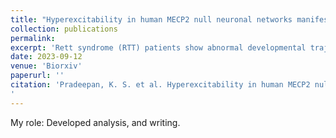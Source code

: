 ```yaml
---
title: "Hyperexcitability in human MECP2 null neuronal networks manifests as calcium-dependent reverberating super bursts"
collection: publications
permalink: 
excerpt: 'Rett syndrome (RTT) patients show abnormal developmental trajectories including loss of language and repetitive hand movements but also have signs of cortical hyperexcitability such as seizures. RTT is predominantly caused by mutations in MECP2 and can be modelled in vitro using human stem cell-derived neurons. MECP2 null excitatory neurons are smaller in soma size and have reduced synaptic connectivity but are also hyperexcitable, due to higher input resistance, which increases the chance to evoke action potentials with a given depolarized current. Few studies examine how single neuron activity integrates into neuronal networks during human development. Paradoxically, networks of MECP2 null neurons show a decrease in the frequency of bursting patterns consistent with synaptic hypoconnectivity, but no hyperexcitable network events have been reported. Here, we show that MECP2 null neurons have an increase in the frequency of a network event described as reverberating super bursts (RSBs) relative to isogenic controls. RSBs can be mistakenly called as a single long duration burst by standard burst detection algorithms. However, close examination revealed an initial large amplitude network burst followed by high frequency repetitive low amplitude mini-bursts. Using a custom burst detection algorithm, we unfolded the multi-burst structure of RSBs revealing that MECP2 null networks increased the total number of bursts relative to isogenic controls. Application of the Ca2+ chelator EGTA-AM selectively eliminated RSBs and rescued the network burst phenotype relative to the isogenic controls. Our results indicate that during early development, MECP2 null neurons are hyperexcitable and produce hyperexcitable networks. This may predispose them to the emergence of hyper-synchronic states that potentially translate into seizures. Network hyperexcitability is dependent on asynchronous neurotransmitter release driven by pre-synaptic Ca2+ and can be rescued by EGTA-AM to restore typical network dynamics.'
date: 2023-09-12
venue: 'Biorxiv'
paperurl: ''
citation: 'Pradeepan, K. S. et al. Hyperexcitability in human MECP2 null neuronal networks manifests as calcium-dependent reverberating super bursts. Biorxiv (2023).
'
---
```

My role: Developed analysis, and writing.